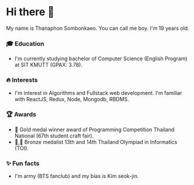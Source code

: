 # Hi there 👋
My name is Thanaphon Sombonkaeo. You can call me boy. I'm 19 years old.
### 🎓 Education
- I'm currently studying bachelor of Computer Science (English Program) at SIT KMUTT (GPAX: 3.78).
### 🔥 Interests
- I'm interest in Algorithms and Fullstack web development. I'm familiar with ReactJS, Redux, Node, Mongodb, RBDMS.
### 🏆 Awards
- 🥇 Gold medal winner award of Programming Competition Thailand National (67th student craft fair).
- 🥉,🥉 Bronze medalist 13th and 14th Thailand Olympiad in Informatics (TOI).
### ✨ Fun facts
- I'm army (BTS fanclub) and my bias is Kim seok-jin.
